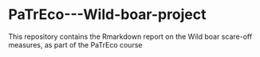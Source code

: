 # PaTrEco---Wild-boar-project
This repository contains the Rmarkdown report on the Wild boar scare-off measures, as part of the PaTrEco course
